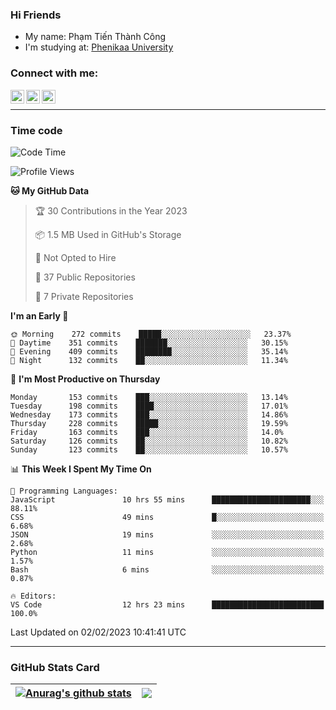 ### Hi Friends

- My name: Phạm Tiến Thành Công
- I'm studying at: [Phenikaa University]


### Connect with me:
[<img align="left" alt="PhamTienThanhCong | Facebook" width="22px" src="https://upload.wikimedia.org/wikipedia/commons/thumb/1/16/Facebook-icon-1.png/640px-Facebook-icon-1.png" />][facebook]
[<img align="left" alt="PhamTienThanhCong | Zalo" width="22px" src="https://www.anphatpc.com.vn/template/anphat_2020v2/images/icon-zalo.jpg" />][zalo]
[<img align="left" alt="PhamTienThanhCong | LinkedIn" width="22px" src="https://cdn3.iconfinder.com/data/icons/inficons/512/linkedin.png" />][linkedin]

<br />

---

### Time code

<!--START_SECTION:waka-->
![Code Time](http://img.shields.io/badge/Code%20Time-865%20hrs%2046%20mins-blue)

![Profile Views](http://img.shields.io/badge/Profile%20Views-4-blue)

**🐱 My GitHub Data** 

> 🏆 30 Contributions in the Year 2023
 > 
> 📦 1.5 MB Used in GitHub's Storage 
 > 
> 🚫 Not Opted to Hire
 > 
> 📜 37 Public Repositories 
 > 
> 🔑 7 Private Repositories  
 > 
**I'm an Early 🐤** 

```text
🌞 Morning    272 commits    █████░░░░░░░░░░░░░░░░░░░░   23.37% 
🌆 Daytime    351 commits    ███████░░░░░░░░░░░░░░░░░░   30.15% 
🌃 Evening    409 commits    ████████░░░░░░░░░░░░░░░░░   35.14% 
🌙 Night      132 commits    ██░░░░░░░░░░░░░░░░░░░░░░░   11.34%

```
📅 **I'm Most Productive on Thursday** 

```text
Monday       153 commits    ███░░░░░░░░░░░░░░░░░░░░░░   13.14% 
Tuesday      198 commits    ████░░░░░░░░░░░░░░░░░░░░░   17.01% 
Wednesday    173 commits    ███░░░░░░░░░░░░░░░░░░░░░░   14.86% 
Thursday     228 commits    █████░░░░░░░░░░░░░░░░░░░░   19.59% 
Friday       163 commits    ███░░░░░░░░░░░░░░░░░░░░░░   14.0% 
Saturday     126 commits    ██░░░░░░░░░░░░░░░░░░░░░░░   10.82% 
Sunday       123 commits    ██░░░░░░░░░░░░░░░░░░░░░░░   10.57%

```


📊 **This Week I Spent My Time On** 

```text
💬 Programming Languages: 
JavaScript               10 hrs 55 mins      ██████████████████████░░░   88.11% 
CSS                      49 mins             █░░░░░░░░░░░░░░░░░░░░░░░░   6.68% 
JSON                     19 mins             ░░░░░░░░░░░░░░░░░░░░░░░░░   2.68% 
Python                   11 mins             ░░░░░░░░░░░░░░░░░░░░░░░░░   1.57% 
Bash                     6 mins              ░░░░░░░░░░░░░░░░░░░░░░░░░   0.87%

🔥 Editors: 
VS Code                  12 hrs 23 mins      █████████████████████████   100.0%

```


 Last Updated on 02/02/2023 10:41:41 UTC
<!--END_SECTION:waka-->

---

### GitHub Stats Card

| <a href="https://github.com/phamtienthanhcong"><img align="center" src="https://github-readme-stats.vercel.app/api?username=PhamTienThanhCong&show_icons=true&include_all_commits=true&theme=buefy&hide_border=true&theme=ocean_dark" alt="Anurag's github stats" /></a> | <a href="https://github.com/phamtienthanhcong"><img align="center" src="https://github-readme-stats.vercel.app/api/top-langs/?username=PhamTienThanhCong&layout=compact&theme=buefy&hide_border=true&theme=ocean_dark" /></a> |
| ------------- | ------------- |

[Phenikaa University]: https://phenikaa-uni.edu.vn/vi
[facebook]: https://www.facebook.com/phamtienthanhcong
[linkedin]: https://linkedin.com/in/phamtienthanhcong
[zalo]: https://zalo.me/0396396332
[tiktok]: https://www.tiktok.com/@phamtienthanhcong
[web]: https://github.com/PhamTienThanhCong/web_dev
[min project]: https://github.com/PhamTienThanhCong/Project-Of-Web
[c and cpp]: https://github.com/PhamTienThanhCong/Code_C_and_Cpro
[python]: https://github.com/PhamTienThanhCong/Python_beginer
